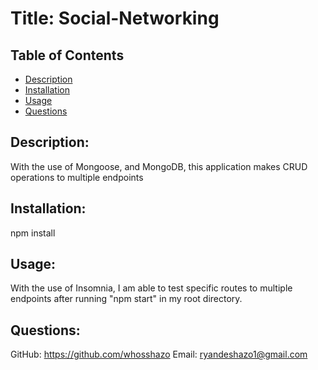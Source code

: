 # Title: Social-Networking

## Table of Contents

- [Description](#description)
- [Installation](#installation)
- [Usage](#usage)
- [Questions](#questions)

## Description:

With the use of Mongoose, and MongoDB, this application makes CRUD operations to multiple endpoints

## Installation:

npm install

## Usage:

With the use of Insomnia, I am able to test specific routes to multiple endpoints after running "npm start" in my root directory.

## Questions:

GitHub: https://github.com/whosshazo
Email: ryandeshazo1@gmail.com
